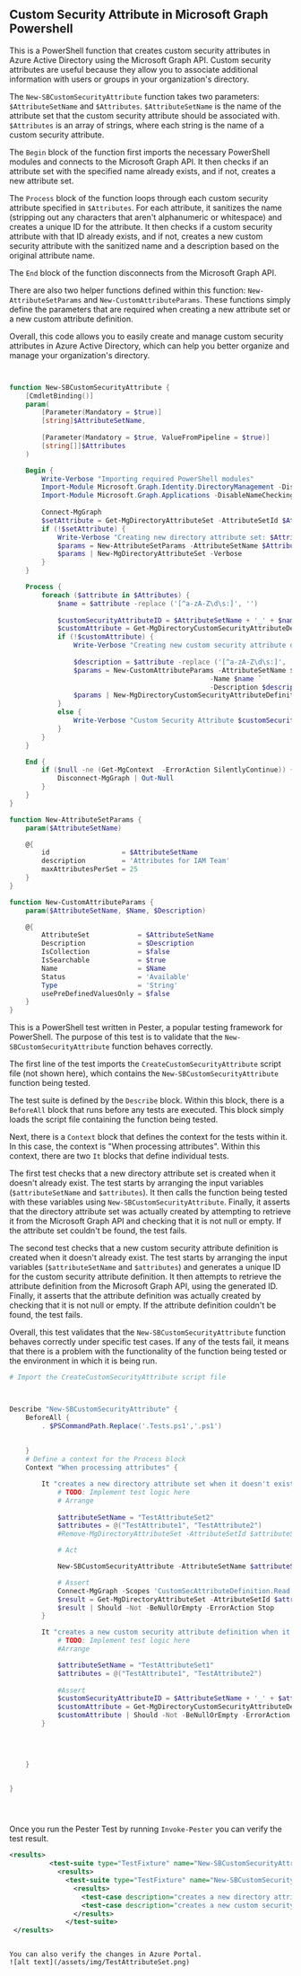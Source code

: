 
## Custom Security Attribute in Microsoft Graph Powershell

This is a PowerShell function that creates custom security attributes in Azure Active Directory using the Microsoft Graph API. Custom security attributes are useful because they allow you to associate additional information with users or groups in your organization's directory.

The `New-SBCustomSecurityAttribute` function takes two parameters: `$AttributeSetName` and `$Attributes`. `$AttributeSetName` is the name of the attribute set that the custom security attribute should be associated with. `$Attributes` is an array of strings, where each string is the name of a custom security attribute.

The `Begin` block of the function first imports the necessary PowerShell modules and connects to the Microsoft Graph API. It then checks if an attribute set with the specified name already exists, and if not, creates a new attribute set.

The `Process` block of the function loops through each custom security attribute specified in `$Attributes`. For each attribute, it sanitizes the name (stripping out any characters that aren't alphanumeric or whitespace) and creates a unique ID for the attribute. It then checks if a custom security attribute with that ID already exists, and if not, creates a new custom security attribute with the sanitized name and a description based on the original attribute name.

The `End` block of the function disconnects from the Microsoft Graph API.

There are also two helper functions defined within this function: `New-AttributeSetParams` and `New-CustomAttributeParams`. These functions simply define the parameters that are required when creating a new attribute set or a new custom attribute definition.

Overall, this code allows you to easily create and manage custom security attributes in Azure Active Directory, which can help you better organize and manage your organization's directory.

```powershell


function New-SBCustomSecurityAttribute {
	[CmdletBinding()]
	param(
		[Parameter(Mandatory = $true)]
		[string]$AttributeSetName,
		
		[Parameter(Mandatory = $true, ValueFromPipeline = $true)]
		[string[]]$Attributes
	)

	Begin {
		Write-Verbose "Importing required PowerShell modules"
		Import-Module Microsoft.Graph.Identity.DirectoryManagement -DisableNameChecking
		Import-Module Microsoft.Graph.Applications -DisableNameChecking
		
		Connect-MgGraph
		$setAttribute = Get-MgDirectoryAttributeSet -AttributeSetId $AttributeSetName -ErrorAction SilentlyContinue
		if (!$setAttribute) {
			Write-Verbose "Creating new directory attribute set: $AttributeSetName"
			$params = New-AttributeSetParams -AttributeSetName $AttributeSetName
			$params | New-MgDirectoryAttributeSet -Verbose
		}
	}

	Process {
		foreach ($attribute in $Attributes) {
			$name = $attribute -replace ('[^a-zA-Z\d\s:]', '')
			
			$customSecurityAttributeID = $AttributeSetName + '_' + $name
			$customAttribute = Get-MgDirectoryCustomSecurityAttributeDefinition -CustomSecurityAttributeDefinitionId "$customSecurityAttributeID" -ErrorAction SilentlyContinue
			if (!$customAttribute) {
				Write-Verbose "Creating new custom security attribute definition: $attribute"
				
				$description = $attribute -replace ('[^a-zA-Z\d\s:]', ' ')
				$params = New-CustomAttributeParams -AttributeSetName $AttributeSetName `
												  -Name $name `
												  -Description $description
				$params | New-MgDirectoryCustomSecurityAttributeDefinition -Verbose
			}
			else {
				Write-Verbose "Custom Security Attribute $customSecurityAttributeID already exists"
			}
		}
	}

	End {
		if ($null -ne (Get-MgContext  -ErrorAction SilentlyContinue)) {
			Disconnect-MgGraph | Out-Null
		}
	}
}

function New-AttributeSetParams {
	param($AttributeSetName)

	@{
		id                  = $AttributeSetName
		description         = 'Attributes for IAM Team'
		maxAttributesPerSet = 25
	}
}

function New-CustomAttributeParams {
	param($AttributeSetName, $Name, $Description)

	@{
		AttributeSet            = $AttributeSetName
		Description             = $Description
		IsCollection            = $false
		IsSearchable            = $true
		Name                    = $Name
		Status                  = 'Available'
		Type                    = 'String'
		usePreDefinedValuesOnly = $false
	}
}

```


This is a PowerShell test written in Pester, a popular testing framework for PowerShell. The purpose of this test is to validate that the `New-SBCustomSecurityAttribute` function behaves correctly.

The first line of the test imports the `CreateCustomSecurityAttribute` script file (not shown here), which contains the `New-SBCustomSecurityAttribute` function being tested.

The test suite is defined by the `Describe` block. Within this block, there is a `BeforeAll` block that runs before any tests are executed. This block simply loads the script file containing the function being tested.

Next, there is a `Context` block that defines the context for the tests within it. In this case, the context is "When processing attributes". Within this context, there are two `It` blocks that define individual tests.

The first test checks that a new directory attribute set is created when it doesn't already exist. The test starts by arranging the input variables (`$attributeSetName` and `$attributes`). It then calls the function being tested with these variables using `New-SBCustomSecurityAttribute`. Finally, it asserts that the directory attribute set was actually created by attempting to retrieve it from the Microsoft Graph API and checking that it is not null or empty. If the attribute set couldn't be found, the test fails.

The second test checks that a new custom security attribute definition is created when it doesn't already exist. The test starts by arranging the input variables (`$attributeSetName` and `$attributes`) and generates a unique ID for the custom security attribute definition. It then attempts to retrieve the attribute definition from the Microsoft Graph API, using the generated ID. Finally, it asserts that the attribute definition was actually created by checking that it is not null or empty. If the attribute definition couldn't be found, the test fails.

Overall, this test validates that the `New-SBCustomSecurityAttribute` function behaves correctly under specific test cases. If any of the tests fail, it means that there is a problem with the functionality of the function being tested or the environment in which it is being run.


```powershell
# Import the CreateCustomSecurityAttribute script file



Describe "New-SBCustomSecurityAttribute" {
    BeforeAll {
        . $PSCommandPath.Replace('.Tests.ps1','.ps1')
        
    
    }
    # Define a context for the Process block
    Context "When processing attributes" {

        It "creates a new directory attribute set when it doesn't exist" {
            # TODO: Implement test logic here
            # Arrange
        
            $attributeSetName = "TestAttributeSet2"
            $attributes = @("TestAttribute1", "TestAttribute2")
            #Remove-MgDirectoryAttributeSet -AttributeSetId $attributeSetName -ErrorAction SilentlyContinue

            # Act

            New-SBCustomSecurityAttribute -AttributeSetName $attributeSetName -Attributes $attributes

            # Assert
            Connect-MgGraph -Scopes 'CustomSecAttributeDefinition.Read.All', 'CustomSecAttributeDefinition.ReadWrite.All'
            $result = Get-MgDirectoryAttributeSet -AttributeSetId $attributeSetName
            $result | Should -Not -BeNullOrEmpty -ErrorAction Stop
        }

        It "creates a new custom security attribute definition when it doesn't exist" {
            # TODO: Implement test logic here
            #Arrange

            $attributeSetName = "TestAttributeSet1"
            $attributes = @("TestAttribute1", "TestAttribute2")
        
            #Assert
            $customSecurityAttributeID = $AttributeSetName + '_' + $attributes[0]
            $customAttribute = Get-MgDirectoryCustomSecurityAttributeDefinition -CustomSecurityAttributeDefinitionId "$customSecurityAttributeID" -ErrorAction SilentlyContinue
            $customAttribute | Should -Not -BeNullOrEmpty -ErrorAction Stop	
        }

    

        
    }


}





```

Once you run the Pester Test by running  ```Invoke-Pester``` you can verify the test result.

```xml
<results>
          <test-suite type="TestFixture" name="New-SBCustomSecurityAttribute" executed="True" result="Success" success="True" time="5.8525" asserts="0" description="New-SBCustomSecurityAttribute">
            <results>
              <test-suite type="TestFixture" name="New-SBCustomSecurityAttribute.When processing attributes" executed="True" result="Success" success="True" time="5.796" asserts="0" description="New-SBCustomSecurityAttribute.When processing attributes">
                <results>
                  <test-case description="creates a new directory attribute set when it doesn't exist" name="New-SBCustomSecurityAttribute.When processing attributes.creates a new directory attribute set when it doesn't exist" time="5.5141" asserts="0" success="True" result="Success" executed="True" />
                  <test-case description="creates a new custom security attribute definition when it doesn't exist" name="New-SBCustomSecurityAttribute.When processing attributes.creates a new custom security attribute definition when it doesn't exist" time="0.2039" asserts="0" success="True" result="Success" executed="True" />
                </results>
              </test-suite>
 </results>
```
```

You can also verify the changes in Azure Portal.
![alt text](/assets/img/TestAttributeSet.png)



